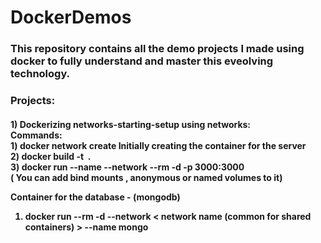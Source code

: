 # DockerDemos
<h3>This repository contains all the demo projects I made using docker to fully understand and master this eveolving technology.</h3>

<h3>
Projects:
</h3>
<h4>
1) Dockerizing networks-starting-setup using networks:<br>
  Commands:<br>
  1) docker network create <network name>
  Initially creating the container for the server<br>
  2) docker build -t <image name> . <br>
  3) docker run --name <container name> --network <network name> --rm -d -p 3000:3000 <container name> <br> ( You can add bind mounts , anonymous or named volumes to it)
  
  Container for the database - (mongodb)
  1) docker run --rm -d --network < network name (common for shared containers) > --name <container name> mongo <br>
  
  </h4>
